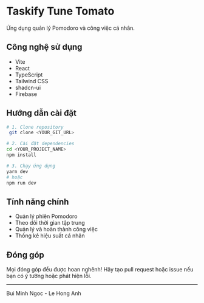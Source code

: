 # Taskify Tune Tomato

Ứng dụng quản lý Pomodoro và công việc cá nhân.

## Công nghệ sử dụng
- Vite
- React
- TypeScript
- Tailwind CSS
- shadcn-ui
- Firebase

## Hướng dẫn cài đặt

```sh
# 1. Clone repository
 git clone <YOUR_GIT_URL>

# 2. Cài đặt dependencies
cd <YOUR_PROJECT_NAME>
npm install

# 3. Chạy ứng dụng
yarn dev
# hoặc
npm run dev
```

## Tính năng chính
- Quản lý phiên Pomodoro
- Theo dõi thời gian tập trung
- Quản lý và hoàn thành công việc
- Thống kê hiệu suất cá nhân

## Đóng góp
Mọi đóng góp đều được hoan nghênh! Hãy tạo pull request hoặc issue nếu bạn có ý tưởng hoặc phát hiện lỗi.

---
Bui Minh Ngoc - Le Hong Anh
